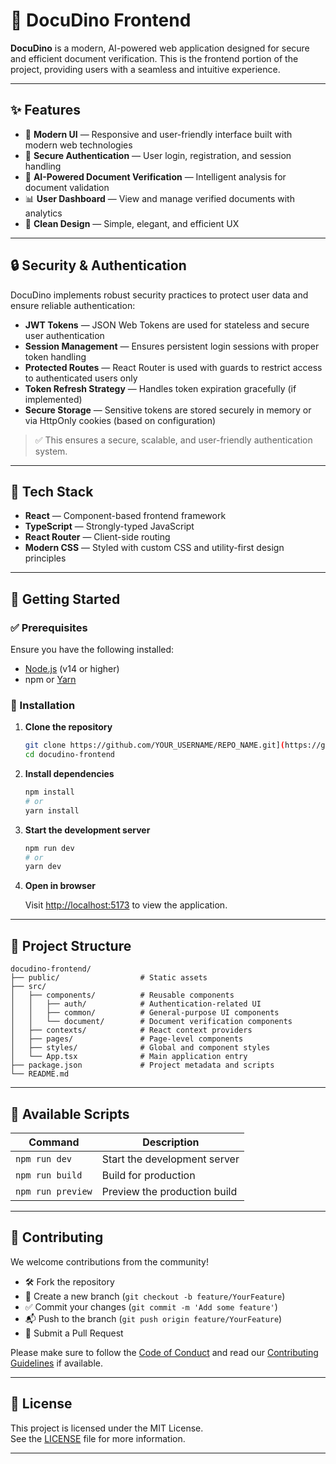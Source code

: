 
# 🦕 DocuDino Frontend

**DocuDino** is a modern, AI-powered web application designed for secure and efficient document verification. This is the frontend portion of the project, providing users with a seamless and intuitive experience.

---

## ✨ Features

- 🦕 **Modern UI** — Responsive and user-friendly interface built with modern web technologies  
- 🔐 **Secure Authentication** — User login, registration, and session handling  
- 📄 **AI-Powered Document Verification** — Intelligent analysis for document validation  
- 📊 **User Dashboard** — View and manage verified documents with analytics  
- 🎨 **Clean Design** — Simple, elegant, and efficient UX  

---

## 🔒 Security & Authentication

DocuDino implements robust security practices to protect user data and ensure reliable authentication:

- **JWT Tokens** — JSON Web Tokens are used for stateless and secure user authentication
- **Session Management** — Ensures persistent login sessions with proper token handling
- **Protected Routes** — React Router is used with guards to restrict access to authenticated users only
- **Token Refresh Strategy** — Handles token expiration gracefully (if implemented)
- **Secure Storage** — Sensitive tokens are stored securely in memory or via HttpOnly cookies (based on configuration)

> ✅ This ensures a secure, scalable, and user-friendly authentication system.

---

## 🧰 Tech Stack

- **React** — Component-based frontend framework  
- **TypeScript** — Strongly-typed JavaScript  
- **React Router** — Client-side routing  
- **Modern CSS** — Styled with custom CSS and utility-first design principles  

---

## 🚀 Getting Started

### ✅ Prerequisites

Ensure you have the following installed:

- [Node.js](https://nodejs.org/) (v14 or higher)
- npm or [Yarn](https://yarnpkg.com/)

### 🔧 Installation

1. **Clone the repository**
   ```bash
   git clone https://github.com/YOUR_USERNAME/REPO_NAME.git](https://github.com/ayeshakashif-ak/CY321-Semester-Project.git
   cd docudino-frontend
   ```

2. **Install dependencies**
   ```bash
   npm install
   # or
   yarn install
   ```

3. **Start the development server**
   ```bash
   npm run dev
   # or
   yarn dev
   ```

4. **Open in browser**

   Visit [http://localhost:5173](http://localhost:5173) to view the application.

---

## 📁 Project Structure

```
docudino-frontend/
├── public/                  # Static assets
├── src/
│   ├── components/          # Reusable components
│   │   ├── auth/            # Authentication-related UI
│   │   ├── common/          # General-purpose UI components
│   │   └── document/        # Document verification components
│   ├── contexts/            # React context providers
│   ├── pages/               # Page-level components
│   ├── styles/              # Global and component styles
│   └── App.tsx              # Main application entry
├── package.json             # Project metadata and scripts
└── README.md
```

---

## 📜 Available Scripts

| Command            | Description                       |
|--------------------|-----------------------------------|
| `npm run dev`      | Start the development server      |
| `npm run build`    | Build for production              |
| `npm run preview`  | Preview the production build      |

---

## 🤝 Contributing

We welcome contributions from the community!

- 🛠️ Fork the repository
- 🌱 Create a new branch (`git checkout -b feature/YourFeature`)
- ✅ Commit your changes (`git commit -m 'Add some feature'`)
- 📬 Push to the branch (`git push origin feature/YourFeature`)
- 🔄 Submit a Pull Request

Please make sure to follow the [Code of Conduct](CODE_OF_CONDUCT.md) and read our [Contributing Guidelines](CONTRIBUTING.md) if available.

---

## 📄 License

This project is licensed under the MIT License.  
See the [LICENSE](LICENSE) file for more information.

---

